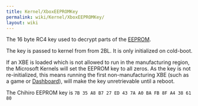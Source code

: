 ```yaml
---
title: Kernel/XboxEEPROMKey
permalink: wiki/Kernel/XboxEEPROMKey/
layout: wiki
---
```


The 16 byte RC4 key used to decrypt parts of the
[EEPROM](/wiki/EEPROM "wikilink").

The key is passed to kernel from from 2BL. It is only initialized on
cold-boot.

If an XBE is loaded which is not allowed to run in the manufacturing
region, the Microsoft Kernels will set the EEPROM key to all zeros. As
the key is not re-initialized, this means running the first
non-manufacturing XBE (such as a game or
[Dashboard](/wiki/Dashboard "wikilink")), will make the key unretrievable
until a reboot.

The Chihiro EEPROM key is
`7B 35 A8 B7 27 ED 43 7A A0 BA FB 8F A4 38 61 80`
